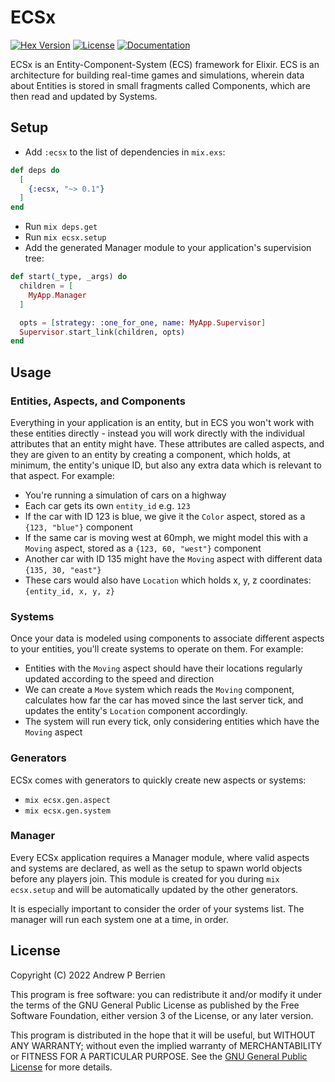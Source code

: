 # ECSx

[![Hex Version](https://img.shields.io/hexpm/v/ecsx.svg)](https://hex.pm/packages/ecsx)
[![License](https://img.shields.io/hexpm/l/ecsx.svg)](https://github.com/APB9785/ECSx/blob/master/LICENSE)
[![Documentation](https://img.shields.io/badge/documentation-gray)](https://hexdocs.pm/ecsx)

ECSx is an Entity-Component-System (ECS) framework for Elixir.  ECS is an architecture
for building real-time games and simulations, wherein data about Entities is stored in
small fragments called Components, which are then read and updated by Systems.

## Setup

* Add `:ecsx` to the list of dependencies in `mix.exs`:

```elixir
def deps do
  [
    {:ecsx, "~> 0.1"}
  ]
end
```

* Run `mix deps.get`
* Run `mix ecsx.setup`
* Add the generated Manager module to your application's supervision tree:

```elixir
def start(_type, _args) do
  children = [
    MyApp.Manager
  ]

  opts = [strategy: :one_for_one, name: MyApp.Supervisor]
  Supervisor.start_link(children, opts)
end
```

## Usage

### Entities, Aspects, and Components

Everything in your application is an entity, but in ECS you won't work with these
entities directly - instead you will work directly with the individual attributes
that an entity might have.  These attributes are called aspects, and they are given
to an entity by creating a component, which holds, at minimum, the entity's
unique ID, but also any extra data which is relevant to that aspect.  For example:

* You're running a simulation of cars on a highway
* Each car gets its own `entity_id` e.g. `123`
* If the car with ID 123 is blue, we give it the `Color` aspect, stored as a `{123, "blue"}` component
* If the same car is moving west at 60mph, we might model this with a `Moving` aspect, stored as a `{123, 60, "west"}` component
* Another car with ID 135 might have the `Moving` aspect with different data `{135, 30, "east"}`
* These cars would also have `Location` which holds x, y, z coordinates: `{entity_id, x, y, z}`

### Systems

Once your data is modeled using components to associate different aspects to your entities,
you'll create systems to operate on them.  For example:

* Entities with the `Moving` aspect should have their locations regularly updated according to the speed and direction
* We can create a `Move` system which reads the `Moving` component, calculates how far the car has moved since the last server tick, and updates the entity's `Location` component accordingly.
* The system will run every tick, only considering entities which have the `Moving` aspect

### Generators

ECSx comes with generators to quickly create new aspects or systems:

* `mix ecsx.gen.aspect`
* `mix ecsx.gen.system`

### Manager

Every ECSx application requires a Manager module, where valid aspects and systems are declared,
as well as the setup to spawn world objects before any players join.  This module is created for
you during `mix ecsx.setup` and will be automatically updated by the other generators.

It is especially important to consider the order of your systems list.  The manager will run each
system one at a time, in order.

## License

Copyright (C) 2022  Andrew P Berrien

This program is free software: you can redistribute it and/or modify it under the terms of the GNU General Public License as published by the Free Software Foundation, either version 3 of the License, or any later version.

This program is distributed in the hope that it will be useful, but WITHOUT ANY WARRANTY; without even the implied warranty of MERCHANTABILITY or FITNESS FOR A PARTICULAR PURPOSE.  See the [GNU General Public License](https://www.gnu.org/licenses/gpl.html) for more details.
